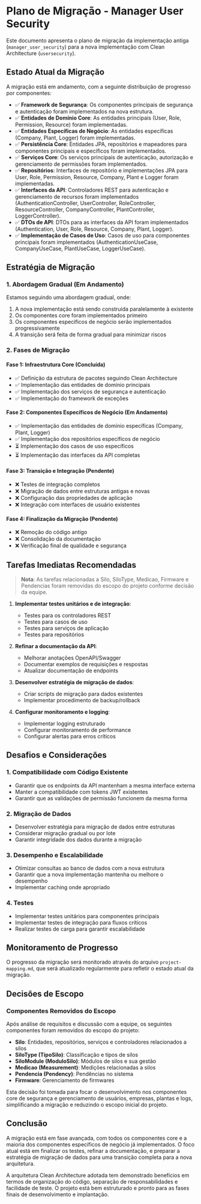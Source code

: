 # Plano de Migração - Manager User Security

Este documento apresenta o plano de migração da implementação antiga (`manager_user_security`) para a nova implementação com Clean Architecture (`usersecurity`).

## Estado Atual da Migração

A migração está em andamento, com a seguinte distribuição de progresso por componentes:

- ✅ **Framework de Segurança**: Os componentes principais de segurança e autenticação foram implementados na nova estrutura.
- ✅ **Entidades de Domínio Core**: As entidades principais (User, Role, Permission, Resource) foram implementadas.
- ✅ **Entidades Específicas de Negócio**: As entidades específicas (Company, Plant, Logger) foram implementadas.
- ✅ **Persistência Core**: Entidades JPA, repositórios e mapeadores para componentes principais e específicos foram implementados.
- ✅ **Serviços Core**: Os serviços principais de autenticação, autorização e gerenciamento de permissões foram implementados.
- ✅ **Repositórios**: Interfaces de repositório e implementações JPA para User, Role, Permission, Resource, Company, Plant e Logger foram implementadas.
- ✅ **Interfaces da API**: Controladores REST para autenticação e gerenciamento de recursos foram implementados (AuthenticationController, UserController, RoleController, ResourceController, CompanyController, PlantController, LoggerController).
- ✅ **DTOs de API**: DTOs para as interfaces da API foram implementados (Authentication, User, Role, Resource, Company, Plant, Logger).
- ✅ **Implementação de Casos de Uso**: Casos de uso para componentes principais foram implementados (AuthenticationUseCase, CompanyUseCase, PlantUseCase, LoggerUseCase).

## Estratégia de Migração

### 1. Abordagem Gradual (Em Andamento)

Estamos seguindo uma abordagem gradual, onde:

1. A nova implementação está sendo construída paralelamente à existente
2. Os componentes core foram implementados primeiro
3. Os componentes específicos de negócio serão implementados progressivamente
4. A transição será feita de forma gradual para minimizar riscos

### 2. Fases de Migração

#### Fase 1: Infraestrutura Core (Concluída)
- ✅ Definição da estrutura de pacotes seguindo Clean Architecture
- ✅ Implementação das entidades de domínio principais
- ✅ Implementação dos serviços de segurança e autenticação
- ✅ Implementação do framework de exceções

#### Fase 2: Componentes Específicos de Negócio (Em Andamento)
- ✅ Implementação das entidades de domínio específicas (Company, Plant, Logger)
- ✅ Implementação dos repositórios específicos de negócio
- ⏳ Implementação dos casos de uso específicos
- ⏳ Implementação das interfaces da API completas

#### Fase 3: Transição e Integração (Pendente)
- ❌ Testes de integração completos
- ❌ Migração de dados entre estruturas antigas e novas
- ❌ Configuração das propriedades de aplicação
- ❌ Integração com interfaces de usuário existentes

#### Fase 4: Finalização da Migração (Pendente)
- ❌ Remoção do código antigo
- ❌ Consolidação da documentação
- ❌ Verificação final de qualidade e segurança

## Tarefas Imediatas Recomendadas

> **Nota**: As tarefas relacionadas a Silo, SiloType, Medicao, Firmware e Pendencias foram removidas do escopo do projeto conforme decisão da equipe.

1. **Implementar testes unitários e de integração**:
   - Testes para os controladores REST
   - Testes para casos de uso
   - Testes para serviços de aplicação
   - Testes para repositórios

2. **Refinar a documentação da API**:
   - Melhorar anotações OpenAPI/Swagger
   - Documentar exemplos de requisições e respostas
   - Atualizar documentação de endpoints

3. **Desenvolver estratégia de migração de dados**:
   - Criar scripts de migração para dados existentes
   - Implementar procedimento de backup/rollback

4. **Configurar monitoramento e logging**:
   - Implementar logging estruturado
   - Configurar monitoramento de performance
   - Configurar alertas para erros críticos

## Desafios e Considerações

### 1. Compatibilidade com Código Existente

- Garantir que os endpoints da API mantenham a mesma interface externa
- Manter a compatibilidade com tokens JWT existentes
- Garantir que as validações de permissão funcionem da mesma forma

### 2. Migração de Dados

- Desenvolver estratégia para migração de dados entre estruturas
- Considerar migração gradual ou por lote
- Garantir integridade dos dados durante a migração

### 3. Desempenho e Escalabilidade

- Otimizar consultas ao banco de dados com a nova estrutura
- Garantir que a nova implementação mantenha ou melhore o desempenho
- Implementar caching onde apropriado

### 4. Testes

- Implementar testes unitários para componentes principais
- Implementar testes de integração para fluxos críticos
- Realizar testes de carga para garantir escalabilidade

## Monitoramento de Progresso

O progresso da migração será monitorado através do arquivo `project-mapping.md`, que será atualizado regularmente para refletir o estado atual da migração.

## Decisões de Escopo

### Componentes Removidos do Escopo

Após análise de requisitos e discussão com a equipe, os seguintes componentes foram removidos do escopo do projeto:

- **Silo**: Entidades, repositórios, serviços e controladores relacionados a silos
- **SiloType (TipoSilo)**: Classificação e tipos de silos
- **SiloModule (ModuloSilo)**: Módulos de silos e sua gestão
- **Medicao (Measurement)**: Medições relacionadas a silos
- **Pendencia (Pendency)**: Pendências no sistema
- **Firmware**: Gerenciamento de firmwares

Esta decisão foi tomada para focar o desenvolvimento nos componentes core de segurança e gerenciamento de usuários, empresas, plantas e logs, simplificando a migração e reduzindo o escopo inicial do projeto.

## Conclusão

A migração está em fase avançada, com todos os componentes core e a maioria dos componentes específicos de negócio já implementados. O foco atual está em finalizar os testes, refinar a documentação, e preparar a estratégia de migração de dados para uma transição completa para a nova arquitetura.

A arquitetura Clean Architecture adotada tem demonstrado benefícios em termos de organização do código, separação de responsabilidades e facilidade de teste. O projeto está bem estruturado e pronto para as fases finais de desenvolvimento e implantação.